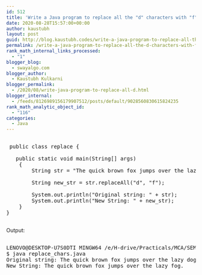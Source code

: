 ```yaml
---
id: 512
title: 'Write a Java program to replace all the "d" characters with "f" characters. Input : “The quick brown fox jumps over the lazy dog”'
date: 2020-08-28T15:57:00+00:00
author: kaustubh
layout: post
guid: http://blog.kaustubh.codes/write-a-java-program-to-replace-all-the-d-characters-with-f-characters-input-the-quick-brown-fox-jumps-over-the-lazy-dog/
permalink: /write-a-java-program-to-replace-all-the-d-characters-with-f-characters-input-the-quick-brown-fox-jumps-over-the-lazy-dog/
rank_math_internal_links_processed:
  - "1"
blogger_blog:
  - swayalgo.com
blogger_author:
  - Kaustubh Kulkarni
blogger_permalink:
  - /2020/08/write-java-program-to-replace-all-d.html
blogger_internal:
  - /feeds/8126989156179907512/posts/default/9028560830615824235
rank_math_analytic_object_id:
  - "116"
categories:
  - Java
---
```

<pre><br /> public class replace {<br />    <br />   public static void main(String[] args)<br />    {<br />        String str = "The quick brown fox jumps over the lazy dog.";<br /><br />        String new_str = str.replaceAll("d", "f");<br />       <br />        System.out.println("Original string: " + str);<br />        System.out.println("New String: " + new_str);<br />    }<br />}<br /><br /></pre>

Output: 

<pre><br />LENOVO@DESKTOP-U7S0DTI MINGW64 /e/H-drive/Practicals/MCA/SEM III/JAVA/Practicals/assignment no1<br />$ java replace_chars.java<br />Original string: The quick brown fox jumps over the lazy dog.<br />New String: The quick brown fox jumps over the lazy fog.<br /><br /><br /></pre>